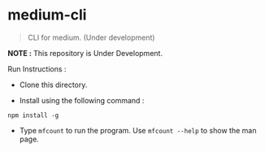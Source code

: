 # medium-cli
> CLI for medium. (Under development)

**NOTE :** This repository is Under Development.


Run Instructions :


* Clone this directory.

* Install using the following command :

`npm install -g`

* Type `mfcount` to run the program. Use `mfcount --help` to show the man page.

